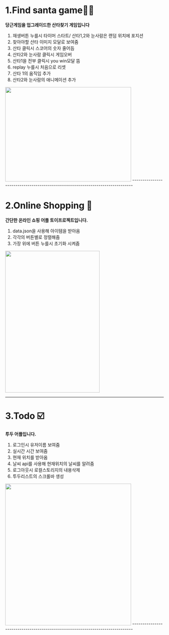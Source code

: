 #  1.Find santa game🎅🏻
**당근게임을 업그레이드한 산타찾기 게임입니다**
1. 재생버튼 누를시 타이머 스타트/ 산타1,2와 눈사람은 랜덤 위치에 포지션
2. 찾아야할 산타 이미지 모달로 보여줌
3. 산타 클릭시 스코어의 숫자 줄어듬
4. 산타2와 눈사람 클릭시 게임오버
5. 산타1을 전부 클릭시 you win모달 뜸
6. replay 누를시 처음으로 리셋
7. 산타 1의 움직임 추가
8. 산타2와 눈사람의 애니메이션 추가

<img src="https://user-images.githubusercontent.com/94913420/147404334-2f0dc847-8e0f-4c81-8acb-b5443005a022.gif" width="400" height="300">
------------------------------------------------------------------------------

#  2.Online Shopping 🛒
**간단한 온라인 쇼핑 어플 토이프로젝트입니다.**
1. data.json을 사용해 아이템을 받아옴
2. 각각의 버튼별로 정렬해줌
3. 가장 위에 버튼 누를시 초기화 시켜줌
<img src="https://user-images.githubusercontent.com/94913420/147732005-21c41ec4-063b-46b6-8ba4-2eb24fb2e069.gif" width="300" height="450">

------------------------------------------------------------------------------

#  3.Todo ☑️
**투두 어플입니다.**
1. 로그인시 유저이름 보여줌
2. 실시간 시간 보여줌
3. 현재 위치를 받아옴 
4. 날씨 api를 사용해 현재위치의 날씨를 알려줌
5. 로그아웃시 로컬스토리지의 내용삭제
6. 투두리스트의 스크롤바 생성
<img src="https://user-images.githubusercontent.com/94913420/147732828-51a71e2f-d5d9-4f2b-9750-581fdfd69a2e.gif" width="400" height="450">
------------------------------------------------------------------------------
